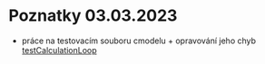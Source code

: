 # Poznatky 03.03.2023

- práce na testovacím souboru cmodelu + opravování jeho chyb [testCalculationLoop](/code/cmodel/testModules/testCalculationLoop.cpp/)
